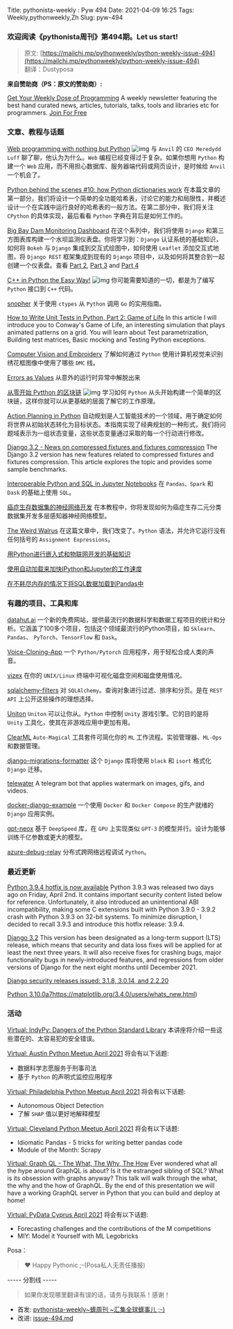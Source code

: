 Title: pythonista-weekly : Pyw 494
Date: 2021-04-09 16:25
Tags: Weekly,pythonweekly,Zh 
Slug: pyw-494

### 欢迎阅读《pythonista周刊》第494期。Let us start!


>原文: [https://mailchi.mp/pythonweekly/python-weekly-issue-494](https://mailchi.mp/pythonweekly/python-weekly-issue-494)  
>翻译：Dustyposa

**来自赞助商（PS：原文的赞助商）:**

[Get Your Weekly Dose of Programming](https://www.programmerweekly.com/?utm_source=pwad&utm_medium=newsletter) A weekly newsletter featuring the best hand curated news, articles, tutorials, talks, tools and libraries etc for programmers. [Join For Free](https://www.programmerweekly.com/?utm_source=pwad&utm_medium=newsletter)

### 文章、教程与话题


[Web programming with nothing but Python](https://the-stack-overflow-podcast.simplecast.com/episodes/anvil-python-web-programming-meredydd-luff-JxhSvP49) ![img](https://mcusercontent.com/e2e180baf855ac797ef407fc7/images/9a9a57d0-eb4b-47f8-8af4-55ba50e8c350.png)
与 `Anvil`  的 `CEO Meredydd Luff` 聊了聊，他认为为什么。`Web` 编程已经变得过于复杂。如果你想用  `Python` 构建一个 `Web` 应用，而不用担心数据库、服务器端代码或网页设计，是时候给  `Anvil` 一个机会了。

[Python behind the scenes #10: how Python dictionaries work](https://tenthousandmeters.com/blog/python-behind-the-scenes-10-how-python-dictionaries-work/)
在本篇文章的第一部分，我们将设计一个简单的全功能哈希表，讨论它的能力和局限性，并概述设计一个在实践中运行良好的哈希表的一般方法。在第二部分中，我们将关注 `CPython` 的具体实现，最后看看 `Python` 字典在背后是如何工作的。

[Big Bay Dam Monitoring Dashboard](https://engineertodeveloper.com/dam-monitoring-dashboard-django/)
在这个系列中，我们将使用 `Django` 和第三方图表库构建一个水坝监测仪表盘。你将学习到：`Django` 认证系统的基础知识，如何将 `Bokeh` 与 `Django` 集成到交互式绘图中，如何使用 `Leaflet` 添加交互式地图，将 `Django REST` 框架集成到现有的 `Django` 项目中，以及如何将其整合到一起创建一个仪表盘。查看 [Part 2](https://engineertodeveloper.com/big-bay-dam-monitoring-dashboard-part-2-project-setup/), [Part 3](https://engineertodeveloper.com/big-bay-dam-monitoring-dashboard-part-3-dashboard-app-models/) and [Part 4](https://engineertodeveloper.com/big-bay-dam-monitoring-dashboard-part-4-views-and-basic-template-structure/)

[C++ in Python the Easy Way!](https://www.youtube.com/watch?v=_5T70cAXDJ0&t=1s) ![img](https://mcusercontent.com/e2e180baf855ac797ef407fc7/images/af76283a-6e65-436c-967a-900427cf6399.png)
你可能需要知道的一切，都是为了编写 `Python` 接口到 `C++` 代码。

[snopher](https://fluhus.github.io/snopher/)
关于使用 `ctypes` 从 `Python` 调用  `Go` 的实用指南。

[How to Write Unit Tests in Python, Part 2: Game of Life](https://blog.miguelgrinberg.com/post/how-to-write-unit-tests-in-python-part-2-game-of-life)
In this article I will introduce you to Conway's Game of Life, an interesting simulation that plays animated patterns on a grid. You will learn about Test parametrization, Building test matrices, Basic mocking and Testing Python exceptions.

[Computer Vision and Embroidery](https://healeycodes.com/computer-vision-and-embroidery/)
了解如何通过 `Python` 使用计算机视觉来识别绣花框图像中使用了哪些  `DMC` 线。 

[Errors as Values](https://jessewarden.com/2021/04/errors-as-values.html)
从意外的运行时异常中解脱出来 

[从零开始 Pytthon 的区块链](https://www.youtube.com/watch?v=alNU9AVWkQk) ![img](https://mcusercontent.com/e2e180baf855ac797ef407fc7/images/af76283a-6e65-436c-967a-900427cf6399.png)
学习如何 `Python` 从头开始构建一个简单的区块链，这样你就可以从更基础的层面了解它的工作原理。

[Action Planning in Python](https://superlou.github.io/action-planning-in-python/)
自动规划是人工智能技术的一个领域，用于确定如何将世界从初始状态转化为目标状态。本指南实现了经典规划的一种形式，我们将问题域表示为一组状态变量，这些状态变量通过采取的每一个行动进行修改。

[Django 3.2 - News on compressed fixtures and fixtures compression](https://www.paulox.net/2021/04/06/django-32-news-on-compressed-fixtures-and-fixtures-compression/)
The Django 3.2 version has new features related to compressed fixtures and fixtures compression. This article explores the topic and provides some sample benchmarks.

[Interoperable Python and SQL in Jupyter Notebooks](https://t.co/FGUmaJ5nJQ)
在  `Pandas、Spark` 和 `Dask` 的基础上使用 `SQL`。

[癌症生存数据集的神经网络开发](https://machinelearningmastery.com/neural-network-for-cancer-survival-dataset/)
在本教程中，你将发现如何为癌症生存二元分类数据集开发多层感知器神经网络模型。

[The Weird Walrus](https://arpitbhayani.me/blogs/the-weird-walrus)
在这篇文章中，我们改变了。`Python` 语法，并允许它运行没有任何括号的  `Assignment Expressions`。

[用Python进行嵌入式和物联网开发的基础知识](https://kalebujordan.dev/basics-of-embedded-and-iot-development-with-python/)

[使用自动加载来加快IPython和Jupyter的工作速度](https://www.wrighters.io/using-autoreload-to-speed-up-ipython-and-jupyter-work/)

[在不耗尽内存的情况下将SQL数据加载到Pandas中](https://pythonspeed.com/articles/pandas-sql-chunking/)

### 有趣的项目、工具和库

[datahut.ai](https://datahut.ai/)
一个新的免费网站，提供最流行的数据科学和数据工程项目的统计和分析。它涵盖了100多个项目，包括这个领域最流行的Python项目，如  `Sklearn`、 `Pandas`、 `PyTorch`、`TensorFlow` 和 `Dask`。

[Voice-Cloning-App](https://github.com/BenAAndrew/Voice-Cloning-App)
一个  `Python/Pytorch` 应用程序，用于轻松合成人类的声音。

[vizex](https://github.com/bexxmodd/vizex)
在你的 `UNIX/Linux` 终端中可视化磁盘空间和磁盘使用情况。

[sqlalchemy-filters](https://github.com/juliotrigo/sqlalchemy-filters)
对 `SQLAlchemy`。查询对象进行过滤、排序和分页。是在 `REST API` 上公开这些操作的理想选择。

[Uniton](https://github.com/uniton-dev/uniton) 
`Uniton` 可以让你从。`Python` 中控制 `Unity` 游戏引擎。它的目的是将 `Unity` 工具化，使其在非游戏应用中更加有用。

[ClearML](https://github.com/allegroai/clearml)
`Auto-Magical` 工具套件可简化你的 `ML` 工作流程。实验管理器、`ML-Ops` 和数据管理。

[django-migrations-formatter](https://github.com/MarkusH/django-migrations-formatter)
这个 `Django` 库将使用 `black` 和 `isort` 格式化 `Django` 迁移。

[telewater](https://github.com/aahnik/telewater)
A telegram bot that applies watermark on images, gifs, and videos.

[docker-django-example](https://github.com/nickjj/docker-django-example)
一个使用 `Docker` 和 `Docker Compose` 的生产就绪的 `Django` 应用实例。

[gpt-neox](https://github.com/EleutherAI/gpt-neox)
基于 `DeepSpeed` 库，在 `GPU` 上实现类似 `GPT-3` 的模型并行。设计为能够训练千亿参数或更大的模型。

[azure-debug-relay](https://github.com/vladkol/azure-debug-relay)
分布式跨网络远程调试 `Python`。

### 最近更新

[Python 3.9.4 hotfix is now available](https://blog.python.org/2021/04/python-394-hotfix-is-now-available.html)
Python 3.9.3 was released two days ago on Friday, April 2nd. It contains important security content listed below for reference. Unfortunately, it also introduced an unintentional ABI incompatibility, making some C extensions built with Python 3.9.0 - 3.9.2 crash with Python 3.9.3 on 32-bit systems. To minimize disruption, I decided to recall 3.9.3 and introduce this hotfix release: 3.9.4.

[Django 3.2](https://www.djangoproject.com/weblog/2021/apr/06/django-32-released/) 
This version has been designated as a long-term support (LTS) release, which means that security and data loss fixes will be applied for at least the next three years. It will also receive fixes for crashing bugs, major functionality bugs in newly-introduced features, and regressions from older versions of Django for the next eight months until December 2021.

[Django security releases issued: 3.1.8, 3.0.14, and 2.2.20](https://www.djangoproject.com/weblog/2021/apr/06/security-releases/)

[Python 3.10.0a7](https://pythoninsider.blogspot.com/2021/04/python-3100a7-is-now-available-for.html)https://matplotlib.org/3.4.0/users/whats_new.html)

### 活动

[Virtual: IndyPy: Dangers of the Python Standard Library](https://www.meetup.com/indypy/events/mbwlbsyccgbrb/)
本讲座将介绍一些这些潜在的、太容易犯的安全错误。

[Virtual: Austin Python Meetup April 2021](https://www.meetup.com/austinpython/events/lgrbmqyccgbsb/)
将会有以下话题:

- 数据科学志愿服务于刑事司法
- 基于 `Python` 的声明式监控应用程序


[Virtual: Philadelphia Python Meetup April 2021](https://www.meetup.com/phillypug/events/277378078/)
将会有以下话题:

- Autonomous Object Detection
- 了解 `SHAP` 值以更好地解释模型


[Virtual: Cleveland Python Meetup April 2021](https://www.meetup.com/Cleveland-Area-Python-Interest-Group/events/fhqrtryccgbqb/)
将会有以下话题:

- Idiomatic Pandas - 5 tricks for writing better pandas code
- Module of the Month: Scrapy


[Virtual: Graph QL - The What, The Why, The How](https://www.meetup.com/PyLadiesLondon/events/277277308/)
Ever wondered what all the hype around GraphQL is about? Is it the estranged sibling of SQL? What is its obsession with graphs anyway? This talk will walk through the what, the why and the how of GraphQL. By the end of this presentation we will have a working GraphQL server in Python that you can build and deploy at home!

[Virtual: PyData Cyprus April 2021](https://www.meetup.com/PyData-Cyprus/events/277318447/)
将会有以下话题:

- Forecasting challenges and the contributions of the M competitions
- MIY: Model it Yourself with ML Legobricks


Posa：
> ❤️ Happy Pythonic ;-(Posa私人无责任播报)  


----- 分割线 -----

> 如果你发现哪里翻译有误的话，请务与我联系！感谢！




- 首发: [pythonista-weekly~蠎周刊 ~汇集全球蠎事儿 ;-)](http://weekly.pychina.org/python-weekly/pyw-494.html)
- 改进: [issue-494.md](https://github.com/PyChina/weekly/blob/master/content/python-weekly/issue%23494.md)

